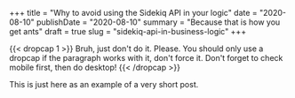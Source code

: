+++
title = "Why to avoid using the Sidekiq API in your logic"
date = "2020-08-10"
publishDate = "2020-08-10"
summary = "Because that is how you get ants"
draft = true
slug = "sidekiq-api-in-business-logic"
+++

{{< dropcap 1 >}}
Bruh, just don't do it. Please. You should only use a dropcap if the paragraph works with it, don't force it. Don't forget to check mobile first, then do desktop!
{{< /dropcap >}}

This is just here as an example of a very short post.
